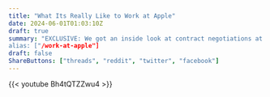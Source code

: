```yaml
---
title: "What Its Really Like to Work at Apple"
date: 2024-06-01T01:03:10Z
draft: true
summary: "EXCLUSIVE: We got an inside look at contract negotiations at the first Apple store to unionize.”
alias: ["/work-at-apple"]
draft: false
ShareButtons: ["threads", "reddit", "twitter", "facebook"]
---
```


{{< youtube Bh4tQTZZwu4 >}}